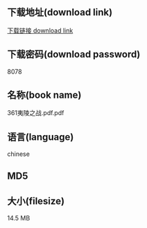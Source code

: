 ## 下载地址(download link)
[下载链接 download link](https://voluble-croquembouche-d321dc.netlify.app/?s=361%E5%A4%B7%E9%99%B5%E4%B9%8B%E6%88%98.pdf)

## 下载密码(download password)
8078

## 名称(book name)
361夷陵之战.pdf.pdf

## 语言(language)
chinese

## MD5


## 大小(filesize)
14.5 MB
